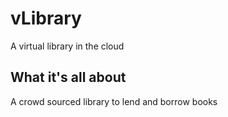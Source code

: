 # vLibrary

A virtual library in the cloud

## What it's all about

A crowd sourced library to lend and borrow books
